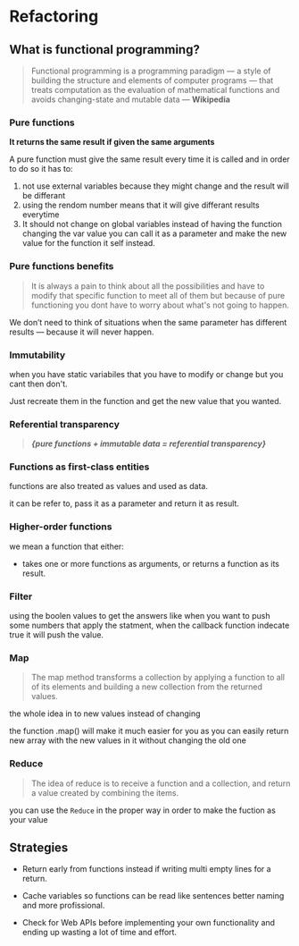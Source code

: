 # Refactoring

## What is functional programming?

> Functional programming is a programming paradigm — a style of building the structure and elements of computer programs — that treats computation as the evaluation of mathematical functions and avoids changing-state and mutable data — **Wikipedia**

### **Pure functions**

**It returns the same result if given the same arguments**

A pure function must give the same result every time it is called and in order to do so it has to:

1. not use external variables because they might change and the result will be differant
2. using the rendom number means that it will give differant results everytime
3. It should not change on global variables instead of having the function changing the var value you can call it as a parameter and make the new value for the function it self instead.

### Pure functions benefits

> It is always a pain to think about all the possibilities and have to modify that specific function to meet all of them but because of pure functioning you dont have to worry about what's not going to happen.

We don’t need to think of situations when the same parameter has different results — because it will never happen.

### Immutability

when you have static variabiles that you have to modify or change but you cant then don't.

Just recreate them in the function and get the new value that you wanted.

### Referential transparency

> ***{pure functions + immutable data = referential transparency}***

### Functions as first-class entities

functions are also treated as values and used as data.

it can be refer to, pass it as a parameter and return it as result.

### Higher-order functions

we mean a function that either:

- takes one or more functions as arguments, or returns a function as its result.

### Filter

using the boolen values to get the answers like when you want to push some numbers that apply the statment, when the callback function indecate true it will push the value.

### Map

> The map method transforms a collection by applying a function to all of its elements and building a new collection from the returned values.

the whole idea in to new values instead of changing

the function .map() will make it much easier for you as you can easily return new array with the new values in it without changing the old one

### Reduce

> The idea of reduce is to receive a function and a collection, and return a value created by combining the items.

you can use the `Reduce` in the proper way in order to make the fuction as your value

## Strategies

- Return early from functions instead if writing multi empty lines for a return.

- Cache variables so functions can be read like sentences better naming and more profissional.

- Check for Web APIs before implementing your own functionality and ending up wasting a lot of time and effort.

